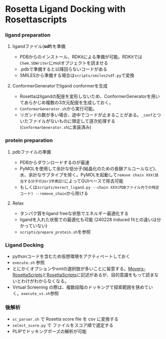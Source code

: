 # Rosetta Ligand Docking with Rosettascripts

### ligand preparation

1. ligandファイル(**sdf**)を準備
    - PDBからのインストール、RDKitによる準備が可能。RDKitでは`Chem.SDWriter`にmolオブジェクトを読ませる
    - .pdbで準備すると以降回らないコードがある
    - SMILESから準備する場合は`scripts/smiles2sdf.py`で変換

1. ConformerGeneratorでligand conformerを生成
    - Rosettaはligandの配座を変形しないため、ConformerGeneratorを用いてあらかじめ複数の3次元配座を生成しておく。
    - `ConformarGenerator.sh`から実行可能。
    - リガンドの数が多い場合、途中でコードが止まることがある。`_conf`とついたファイルがないものに限定して逐次処理する(`ConformarGenerator.sh`に実装済み)


### protein preparation

1. pdbファイルの準備
    - PDBからダウンロードするのが最速
    - PyMOLを使用して余計な低分子(結晶化のための長鎖アルコールなど)、水、余計なサブタイプを除く。PyMOLを起動して`remove chain XXX(該当する分子の2or3字表記)`によってGUIベースで除去可能
    - もしくは`scripts/exract_ligand.py --chain XXX(PDBファイル内での特定コード) --remove_chain`から除ける

1. Relax
    - タンパク質をligand freeな状態でエネルギー最適化する
    - ligandを入れた状態での最適化も可能 (240228 induced fitとの違いは分かっていない)
    - `scripts/prepare_protein.sh`を参照

### Ligand Docking

- pythonコードを含むため仮想環境をアクティベートしておく
- `execute.sh` 参照
- とにかくオプションやxmlの選択肢が多いことに留意する。[Movers-RosettaScripts](https://new.rosettacommons.org/docs/latest/scripting_documentation/RosettaScripts/Movers/Movers-RosettaScripts)と[RosettaScripts](https://new.rosettacommons.org/docs/latest/scripting_documentation/RosettaScripts/RosettaScripts#rosettascript-sections_output_scorefxn)に記述があるが、目的意識をもって読まないとわけがわからなくなる。
- Virtual Screening の際は、複数段階のドッキングで探索範囲を狭めていく。`execute_vs.sh`参照

### 後解析
- `sc_parser.sh` で Rosetta score file を csv に変換する
- `select_score.py` で ファイルをスコア順で選定する
- PLIPでドッキングポーズの解析が可能